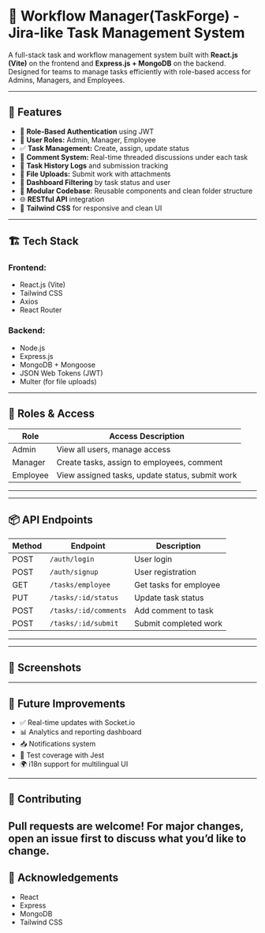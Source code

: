 # 🧩 Workflow Manager(TaskForge) - Jira-like Task Management System

A full-stack task and workflow management system built with **React.js (Vite)** on the frontend and **Express.js + MongoDB** on the backend. Designed for teams to manage tasks efficiently with role-based access for Admins, Managers, and Employees.

---

## 🚀 Features

- 🔐 **Role-Based Authentication** using JWT  
- 👥 **User Roles:** Admin, Manager, Employee  
- ✅ **Task Management:** Create, assign, update status  
- 💬 **Comment System:** Real-time threaded discussions under each task  
- 📜 **Task History Logs** and submission tracking  
- 🧾 **File Uploads:** Submit work with attachments  
- 🔎 **Dashboard Filtering** by task status and user  
- 📁 **Modular Codebase**: Reusable components and clean folder structure  
- 🌐 **RESTful API** integration  
- 🎨 **Tailwind CSS** for responsive and clean UI  

---
## 🏗️ Tech Stack

### Frontend:

- React.js (Vite)
- Tailwind CSS
- Axios
- React Router

### Backend:
- Node.js
- Express.js
- MongoDB + Mongoose
- JSON Web Tokens (JWT)
- Multer (for file uploads)

---
## 🔐 Roles & Access
| Role     | Access Description                              |
| -------- | ----------------------------------------------- |
| Admin    | View all users, manage access                   |
| Manager  | Create tasks, assign to employees, comment      |
| Employee | View assigned tasks, update status, submit work |
---
<!-- ## folder
src/
├── components/
│ ├── auth/ # Login, Signup, Logout, ProtectedRoute
│ ├── dashboard/ # Admin, Manager, Employee Dashboards
│ ├── tasks/ # TaskForm, TaskList, TaskDetails, CommentList
│ └── common/ # Navbar, Sidebar
├── context/ # AuthContext for login state
├── routes/ # AppRoutes.jsx
├── services/ # API configuration and authService
├── utils/ # Utility functions (e.g., roleUtils)
├── pages/ # Route-based Pages (LoginPage, SignupPage, etc.)
├── App.jsx # Root component with routing
├── main.jsx # ReactDOM rendering
└── index.css # Tailwind base styles

src/
├── components/
│   ├── auth/         # Login, Signup, Logout, ProtectedRoute
│   ├── dashboard/    # Role-specific dashboards
│   ├── tasks/        # TaskForm, TaskList, TaskDetails
│   └── common/       # Navbar, Sidebar
├── pages/            # LoginPage, SignupPage, DashboardPage, NotFound
├── routes/           # AppRoutes
├── context/          # AuthContext
├── services/         # api.js, authService.js
├── utils/            # Helpers like roleUtils
├── App.jsx
└── main.jsx
--- -->
---
## 📦 API Endpoints
| Method | Endpoint              | Description            |
| ------ | --------------------- | ---------------------- |
| POST   | `/auth/login`         | User login             |
| POST   | `/auth/signup`        | User registration      |
| GET    | `/tasks/employee`     | Get tasks for employee |
| PUT    | `/tasks/:id/status`   | Update task status     |
| POST   | `/tasks/:id/comments` | Add comment to task    |
| POST   | `/tasks/:id/submit`   | Submit completed work  |
---
---
## 📸 Screenshots
---

## 📌 Future Improvements
- ✅ Real-time updates with Socket.io
- 📊 Analytics and reporting dashboard
- 📥 Notifications system
- 🧪 Test coverage with Jest
- 🌍 i18n support for multilingual UI

---
## 🤝 Contributing

Pull requests are welcome! For major changes, open an issue first to discuss what you’d like to change.
---
## 🙌 Acknowledgements
-  React
- Express
- MongoDB
- Tailwind CSS
